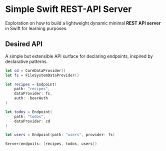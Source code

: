 # Simple Swift REST-API Server

Exploration on how to build a lightweight dynamic minimal **REST API server** in Swift for learning purposes.

## Desired API

A simple but extensible API surface for declaring endpoints, inspired by declarative patterns.

```swift
let cd = CoreDataProvider()
let fs = FileSystemDataProvider()

let recipes = Endpoint(
	path: "recipes", 
	dataProvider: fs, 
	auth: .bearAuth
)

let todos = Endpoint(
	path: "todos", 
	dataProvider: cd
)

let users = Endpoint(path: "users", provider: fs)

Server(endpoits: [recipes, todos, users])
```
